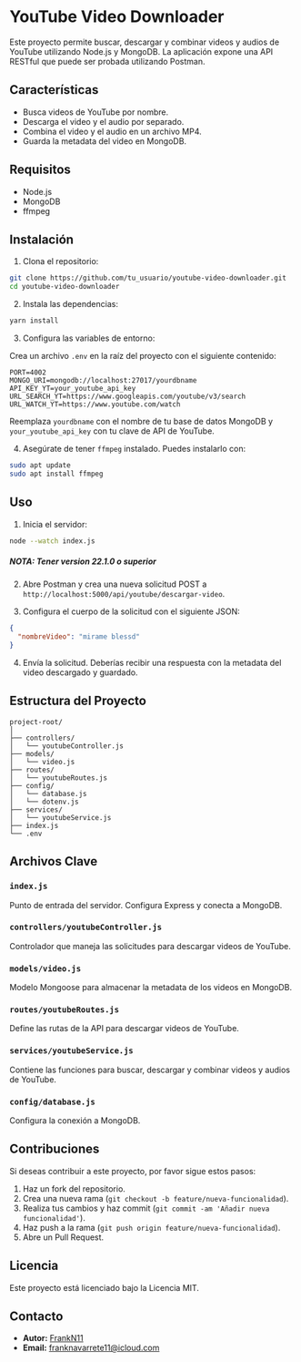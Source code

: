 
# YouTube Video Downloader

Este proyecto permite buscar, descargar y combinar videos y audios de YouTube utilizando Node.js y MongoDB. La aplicación expone una API RESTful que puede ser probada utilizando Postman.

## Características

- Busca videos de YouTube por nombre.
- Descarga el video y el audio por separado.
- Combina el video y el audio en un archivo MP4.
- Guarda la metadata del video en MongoDB.

## Requisitos

- Node.js
- MongoDB
- ffmpeg

## Instalación

1. Clona el repositorio:

```bash
git clone https://github.com/tu_usuario/youtube-video-downloader.git
cd youtube-video-downloader
```

2. Instala las dependencias:

```bash
yarn install
```

3. Configura las variables de entorno:

Crea un archivo `.env` en la raíz del proyecto con el siguiente contenido:

```plaintext
PORT=4002
MONGO_URI=mongodb://localhost:27017/yourdbname
API_KEY_YT=your_youtube_api_key
URL_SEARCH_YT=https://www.googleapis.com/youtube/v3/search
URL_WATCH_YT=https://www.youtube.com/watch
```

Reemplaza `yourdbname` con el nombre de tu base de datos MongoDB y `your_youtube_api_key` con tu clave de API de YouTube.

4. Asegúrate de tener `ffmpeg` instalado. Puedes instalarlo con:

```bash
sudo apt update
sudo apt install ffmpeg
```

## Uso

1. Inicia el servidor:

```bash
node --watch index.js
```

##### NOTA: Tener version 22.1.0 o superior

2. Abre Postman y crea una nueva solicitud POST a `http://localhost:5000/api/youtube/descargar-video`.

3. Configura el cuerpo de la solicitud con el siguiente JSON:

```json
{
  "nombreVideo": "mirame blessd"
}
```

4. Envía la solicitud. Deberías recibir una respuesta con la metadata del video descargado y guardado.

## Estructura del Proyecto

```plaintext
project-root/
│
├── controllers/
│   └── youtubeController.js
├── models/
│   └── video.js
├── routes/
│   └── youtubeRoutes.js
├── config/
│   └── database.js
│   └── dotenv.js
├── services/
│   └── youtubeService.js
├── index.js
└── .env
```

## Archivos Clave

### `index.js`

Punto de entrada del servidor. Configura Express y conecta a MongoDB.

### `controllers/youtubeController.js`

Controlador que maneja las solicitudes para descargar videos de YouTube.

### `models/video.js`

Modelo Mongoose para almacenar la metadata de los videos en MongoDB.

### `routes/youtubeRoutes.js`

Define las rutas de la API para descargar videos de YouTube.

### `services/youtubeService.js`

Contiene las funciones para buscar, descargar y combinar videos y audios de YouTube.

### `config/database.js`

Configura la conexión a MongoDB.

## Contribuciones

Si deseas contribuir a este proyecto, por favor sigue estos pasos:

1. Haz un fork del repositorio.
2. Crea una nueva rama (`git checkout -b feature/nueva-funcionalidad`).
3. Realiza tus cambios y haz commit (`git commit -am 'Añadir nueva funcionalidad'`).
4. Haz push a la rama (`git push origin feature/nueva-funcionalidad`).
5. Abre un Pull Request.

## Licencia

Este proyecto está licenciado bajo la Licencia MIT.

## Contacto

- **Autor:** [FrankN11](https://github.com/ElAlgoritmoDeLaNoche)
- **Email:** franknavarrete11@icloud.com
